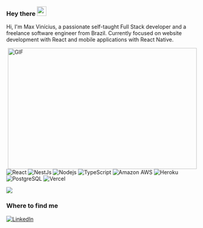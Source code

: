 ### Hey there <img src="https://media.giphy.com/media/hvRJCLFzcasrR4ia7z/giphy.gif" width="25px">

Hi, I'm Max Vinícius, a passionate self-taught Full Stack developer and a freelance software engineer from Brazil.
Currently focused on website development with React and mobile applications with React Native.

<img align="right" alt="GIF" src="https://github.com/abhisheknaiidu/abhisheknaiidu/blob/master/code.gif?raw=true" width="500" height="320" />

<p>
  <img alt="React" src="https://img.shields.io/badge/React%20-%2320232a.svg?logo=react&logoColor=%2361DAFB">
  <img alt="NestJs" src="https://img.shields.io/badge/-NestJs-ea2845?&logo=nestjs&logoColor=white" />
  <img alt="Nodejs" src="https://img.shields.io/badge/-Nodejs-43853d?logo=Node.js&logoColor=white" />
  <img alt="TypeScript" src="https://img.shields.io/badge/-TypeScript-007ACC?logo=typescript&logoColor=white" />
  <img alt="Amazon AWS" src="https://img.shields.io/badge/-Amazon%20AWS-232F3E?logo=heroku&logo=amazon-aws" />
  <img alt="Heroku" src="https://img.shields.io/badge/-Heroku-430098?logo=heroku&logoColor=white" />
  <img alt="PostgreSQL" src ="https://img.shields.io/badge/PostgreSQL-%23316192.svg?logo=postgresql&logoColor=white" />
  <img alt="Vercel" src="https://img.shields.io/badge/Vercel%20-%23000000.svg?logo=vercel&logoColor=white" />
</p>

<img align="center" src="https://github-readme-stats.vercel.app/api/top-langs/?username=MaxFullStack&title_color=ffffff&hide=html&text_color=c9cacc&icon_color=2bbc8a&bg_color=1d1f21&langs_count=3" />
  
<h3>Where to find me</h3>

<p><a href="https://www.linkedin.com/in/max-vinicius-ferreira/" target="_blank"><img alt="LinkedIn" src="https://img.shields.io/badge/linkedin-%230077B5.svg?&style=for-the-badge&logo=linkedin&logoColor=white" /></a>
</p>

